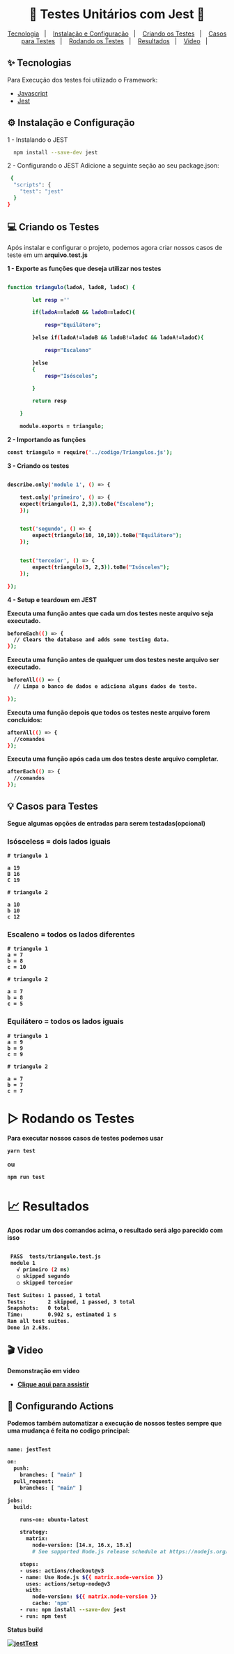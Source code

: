 <h1 align="center"> 🧪 Testes Unitários com Jest 🧪 </h1>

<p align="center">
  <a href="#-tecnologias">Tecnologia</a>&nbsp;&nbsp;&nbsp;|&nbsp;&nbsp;&nbsp;
  <a href="#-instalação-e-configuração">Instalação e Configuração</a>&nbsp;&nbsp;&nbsp;|&nbsp;&nbsp;&nbsp;
  <a href="#-criando-os-testes">Criando os Testes</a>&nbsp;&nbsp;&nbsp;|&nbsp;&nbsp;&nbsp;
  <a href="#-casos-para-testes">Casos para Testes</a>&nbsp;&nbsp;&nbsp;|&nbsp;&nbsp;&nbsp;
  <a href="#-rodando-os-testes">Rodando os Testes</a>&nbsp;&nbsp;&nbsp;|&nbsp;&nbsp;&nbsp;
  <a href="#-resultados">Resultados</a>&nbsp;&nbsp;&nbsp;|&nbsp;&nbsp;&nbsp;
  <a href="#-video">Video</a>&nbsp;&nbsp;&nbsp;|&nbsp;&nbsp;&nbsp;

</p>


## ✨ Tecnologias

Para Execução dos testes foi utilizado o Framework:

- [Javascript](https://www.javascript.com/)
- [Jest](https://jestjs.io/pt-BR/docs/getting-started)


## ⚙ Instalação e Configuração

1 - Instalando o JEST
```bash
  npm install --save-dev jest
```

2 - Configurando o JEST
Adicione a seguinte seção ao seu package.json:
```bash
 {
  "scripts": {
    "test": "jest"
  }
}
```


## 💻 Criando os Testes

Após instalar e configurar o projeto, podemos agora criar nossos casos de teste em um <b>arquivo.test.js<b>

1 - Exporte as funções que deseja utilizar nos testes

```bash

function triangulo(ladoA, ladoB, ladoC) {

        let resp =''

        if(ladoA==ladoB && ladoB==ladoC){

            resp="Equilátero";

        }else if(ladoA!=ladoB && ladoB!=ladoC && ladoA!=ladoC){

            resp="Escaleno"

        }else
        {
            resp="Isósceles";

        }

        return resp

    }

    module.exports = triangulo;
```
2 - Importando as funções

```bash
const triangulo = require('../codigo/Triangulos.js');

```
3 - Criando os testes

```bash

describe.only('module 1', () => {

    test.only('primeiro', () => {
    expect(triangulo(1, 2,3)).toBe("Escaleno");
    });


    test('segundo', () => {
        expect(triangulo(10, 10,10)).toBe("Equilátero");
    });


    test('terceior', () => {
        expect(triangulo(3, 2,3)).toBe("Isósceles");
    });

});

```

4 - Setup e teardown em JEST

Executa uma função antes que cada um dos testes neste arquivo seja executado. 
```bash
beforeEach(() => {
  // Clears the database and adds some testing data.
});
```

Executa uma função antes de qualquer um dos testes neste arquivo ser executado. 
```bash
beforeAll(() => {
  // Limpa o banco de dados e adiciona alguns dados de teste.

});
```

Executa uma função depois que todos os testes neste arquivo forem concluídos:

```bash
afterAll(() => {
  //comandos
});
```

Executa uma função após cada um dos testes deste arquivo completar.
```bash
afterEach(() => {
  //comandos
});
```



## 💡 Casos para Testes
Segue algumas opções de entradas para serem testadas(opcional)

### Isósceless = dois lados iguais

    # triangulo 1

    a 19
    B 16
    C 19

    # triangulo 2

    a 10
    b 10
    c 12

### Escaleno = todos os lados diferentes

    # triangulo 1
    a = 7
    b = 8
    c = 10

    # triangulo 2

    a = 7
    b = 8
    c = 5

### Equilátero = todos os lados iguais

    # triangulo 1
    a = 9
    b = 9
    c = 9

    # triangulo 2

    a = 7
    b = 7
    c = 7

# ▷ Rodando os Testes
Para executar nossos casos de testes podemos usar

```bash
yarn test

```
ou
```bash
npm run test
```

# 📈 Resultados
Apos rodar um dos comandos acima, o resultado será algo parecido com isso
 ```bash

  PASS  tests/triangulo.test.js
  module 1
    √ primeiro (2 ms)
    ○ skipped segundo
    ○ skipped terceior

Test Suites: 1 passed, 1 total
Tests:       2 skipped, 1 passed, 3 total
Snapshots:   0 total
Time:        0.902 s, estimated 1 s
Ran all test suites.
Done in 2.63s.

```

## 🎬 Video
Demonstração em video
- [Clique aqui para assistir](https://youtu.be/v9htsdkRFAk)


## 🤖 Configurando Actions

Podemos também automatizar a execução de nossos testes sempre que uma mudança é feita no codigo principal:

```bash

name: jestTest

on:
  push:
    branches: [ "main" ]
  pull_request:
    branches: [ "main" ]

jobs:
  build:

    runs-on: ubuntu-latest

    strategy:
      matrix:
        node-version: [14.x, 16.x, 18.x]
        # See supported Node.js release schedule at https://nodejs.org/en/about/releases/

    steps:
    - uses: actions/checkout@v3
    - name: Use Node.js ${{ matrix.node-version }}
      uses: actions/setup-node@v3
      with:
        node-version: ${{ matrix.node-version }}
        cache: 'npm'
    - run: npm install --save-dev jest
    - run: npm test
```

Status build

[![jestTest](https://github.com/Kleitomberg/Testest-Unit-rios-com-Jest/actions/workflows/node.js.yml/badge.svg?branch=main)](https://github.com/Kleitomberg/Testest-Unit-rios-com-Jest/actions/workflows/node.js.yml)
